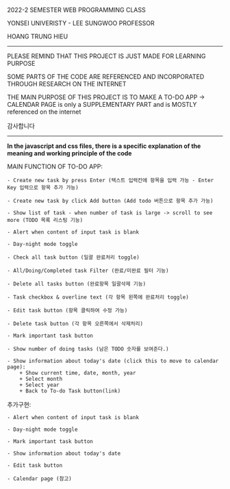 2022-2 SEMESTER WEB PROGRAMMING CLASS 

YONSEI UNIVERISTY - LEE SUNGWOO PROFESSOR 

HOANG TRUNG HIEU

***
PLEASE REMIND THAT THIS PROJECT IS JUST MADE FOR LEARNING PURPOSE 

SOME PARTS OF THE CODE ARE REFERENCED AND INCORPORATED THROUGH RESEARCH ON THE INTERNET

THE MAIN PURPOSE OF THIS PROJECT IS TO MAKE A TO-DO APP -> CALENDAR PAGE is only a SUPPLEMENTARY PART and is MOSTLY referenced on the internet 

감사합니다
***

**In the javascript and css files, there is a specific explanation of the meaning and working principle of the code**

MAIN FUNCTION OF TO-DO APP:

    - Create new task by press Enter (텍스트 입력칸에 항목을 입력 가능 - Enter Key 입력으로 항목 추가 가능)

    - Create new task by click Add button (Add todo 버튼으로 항목 추가 가능)

    - Show list of task - when number of task is large -> scroll to see more (TODO 목록 리스팅 기능)

    - Alert when content of input task is blank

    - Day-night mode toggle 

    - Check all task button (일괄 완료처리 toggle)

    - All/Doing/Completed task Filter (완료/미완료 필터 기능)

    - Delete all tasks button (완료항목 일괄삭제 기능) 

    - Task checkbox & overline text (각 항목 왼쪽에 완료처리 toggle)

    - Edit task button (항목 클릭하여 수정 가능)

    - Delete task button (각 항목 오른쪽에서 삭제처리)

    - Mark important task button

    - Show number of doing tasks (남은 TODO 숫자를 보여준다.)

    - Show information about today's date (click this to move to calendar page):
        + Show current time, date, month, year
        + Select month
        + Select year
        + Back to To-do Task button(link)


추가구현:

    - Alert when content of input task is blank

    - Day-night mode toggle 

    - Mark important task button

    - Show information about today's date

    - Edit task button
    
    - Calendar page (참고)